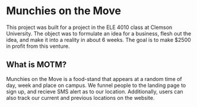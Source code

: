 # Munchies on the Move
This project was built for a project in the ELE 4010 class at Clemson University. The object was to formulate an idea for a business, flesh out the idea, and make it into a reality in about 6 weeks. The goal is to make $2500 in profit from this venture.

## What is MOTM?
Munchies on the Move is a food-stand that appears at a random time of day, week and place on campus. We funnel people to the landing page to sign up, and recieve SMS alert as to our location. Additionally, users can also track our current and previous locations on the website. 
